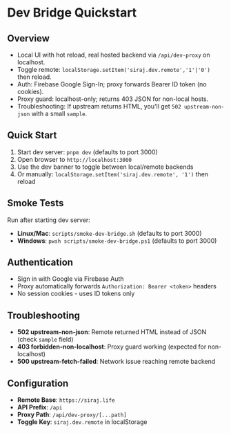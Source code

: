 # Dev Bridge Quickstart

## Overview
- Local UI with hot reload, real hosted backend via `/api/dev-proxy` on localhost.
- Toggle remote: `localStorage.setItem('siraj.dev.remote','1'|'0')` then reload.
- Auth: Firebase Google Sign-In; proxy forwards Bearer ID token (no cookies).
- Proxy guard: localhost-only; returns 403 JSON for non-local hosts.
- Troubleshooting: If upstream returns HTML, you'll get `502 upstream-non-json` with a small `sample`.

## Quick Start
1. Start dev server: `pnpm dev` (defaults to port 3000)
2. Open browser to `http://localhost:3000`
3. Use the dev banner to toggle between local/remote backends
4. Or manually: `localStorage.setItem('siraj.dev.remote', '1')` then reload

## Smoke Tests
Run after starting dev server:
- **Linux/Mac**: `scripts/smoke-dev-bridge.sh` (defaults to port 3000)
- **Windows**: `pwsh scripts/smoke-dev-bridge.ps1` (defaults to port 3000)

## Authentication
- Sign in with Google via Firebase Auth
- Proxy automatically forwards `Authorization: Bearer <token>` headers
- No session cookies - uses ID tokens only

## Troubleshooting
- **502 upstream-non-json**: Remote returned HTML instead of JSON (check `sample` field)
- **403 forbidden-non-localhost**: Proxy guard working (expected for non-localhost)
- **500 upstream-fetch-failed**: Network issue reaching remote backend

## Configuration
- **Remote Base**: `https://siraj.life`
- **API Prefix**: `/api`
- **Proxy Path**: `/api/dev-proxy/[...path]`
- **Toggle Key**: `siraj.dev.remote` in localStorage
